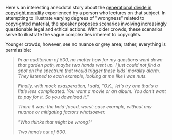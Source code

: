 Here's an interesting anecdotal story about the <a href="http://www.nytimes.com/2007/12/20/technology/personaltech/20pogue-email.html">generational divide in copyright morality</a> experienced by a person who lectures on that subject.  In attempting to illustrate varying degrees of "wrongness" related to copyrighted material, the speaker proposes scenarios involving increasingly questionable legal and ethical actions.  With older crowds, these scenarios serve to illustrate the vague complexities inherent to copyrights. 

Younger crowds, however, see no nuance or grey area; rather, everything is permissible:
<blockquote>
<p><i>In an auditorium of 500, no matter how far my questions went down that garden path, maybe two hands went up. I just could not find a spot on the spectrum that would trigger these kids' morality alarm. They listened to each example, looking at me like I was nuts.</i></p>

<p><i>Finally, with mock exasperation, I said, "O.K., let's try one that's a little less complicated: You want a movie or an album. You don't want to pay for it. So you download it."</i></p>

<p><i>There it was: the bald-faced, worst-case example, without any nuance or mitigating factors whatsoever.</i></p>

<p><i>"Who thinks that might be wrong?"</i></p>

<p><i>Two hands out of 500.</i></p>
</blockquote>